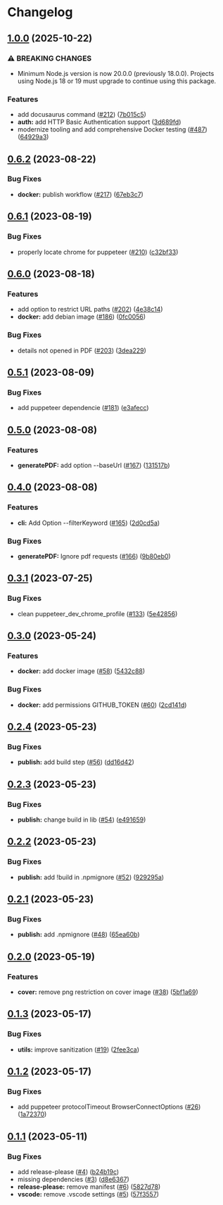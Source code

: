 # Changelog

## [1.0.0](https://github.com/jean-humann/docs-to-pdf/compare/v0.6.2...v1.0.0) (2025-10-22)

### ⚠ BREAKING CHANGES

- Minimum Node.js version is now 20.0.0 (previously 18.0.0). Projects using Node.js 18 or 19 must upgrade to continue using this package.

### Features

- add docusaurus command ([#212](https://github.com/jean-humann/docs-to-pdf/issues/212)) ([7b015c5](https://github.com/jean-humann/docs-to-pdf/commit/7b015c54be25705cabf5cb1d1b665bd66c151d94))
- **auth:** add HTTP Basic Authentication support ([3d689fd](https://github.com/jean-humann/docs-to-pdf/commit/3d689fdd7e0bf99793b32164196d6a299877bee8))
- modernize tooling and add comprehensive Docker testing ([#487](https://github.com/jean-humann/docs-to-pdf/issues/487)) ([64929a3](https://github.com/jean-humann/docs-to-pdf/commit/64929a38b50ac4e684b95aec7f9bbf1b9958ef71))

## [0.6.2](https://github.com/jean-humann/docs-to-pdf/compare/v0.6.1...v0.6.2) (2023-08-22)

### Bug Fixes

- **docker:** publish workflow ([#217](https://github.com/jean-humann/docs-to-pdf/issues/217)) ([67eb3c7](https://github.com/jean-humann/docs-to-pdf/commit/67eb3c7e7763d81eaca15f87f66ccac02cda35db))

## [0.6.1](https://github.com/jean-humann/docs-to-pdf/compare/v0.6.0...v0.6.1) (2023-08-19)

### Bug Fixes

- properly locate chrome for puppeteer ([#210](https://github.com/jean-humann/docs-to-pdf/issues/210)) ([c32bf33](https://github.com/jean-humann/docs-to-pdf/commit/c32bf33ea2c053bd97a6d27fda858994a74b723f))

## [0.6.0](https://github.com/jean-humann/docs-to-pdf/compare/v0.5.1...v0.6.0) (2023-08-18)

### Features

- add option to restrict URL paths ([#202](https://github.com/jean-humann/docs-to-pdf/issues/202)) ([4e38c14](https://github.com/jean-humann/docs-to-pdf/commit/4e38c14987b46078fa9f0ec9e59942925482510d))
- **docker:** add debian image ([#186](https://github.com/jean-humann/docs-to-pdf/issues/186)) ([0fc0056](https://github.com/jean-humann/docs-to-pdf/commit/0fc00569c716d6d311556bb9780915946a4fc940))

### Bug Fixes

- details not opened in PDF ([#203](https://github.com/jean-humann/docs-to-pdf/issues/203)) ([3dea229](https://github.com/jean-humann/docs-to-pdf/commit/3dea22996543e5f88614634afc90913a45682e51))

## [0.5.1](https://github.com/jean-humann/docs-to-pdf/compare/v0.5.0...v0.5.1) (2023-08-09)

### Bug Fixes

- add puppeteer dependencie ([#181](https://github.com/jean-humann/docs-to-pdf/issues/181)) ([e3afecc](https://github.com/jean-humann/docs-to-pdf/commit/e3afecced6b26072aaffc115b7da3d7c7bbcb7f4))

## [0.5.0](https://github.com/jean-humann/docs-to-pdf/compare/v0.4.0...v0.5.0) (2023-08-08)

### Features

- **generatePDF:** add option --baseUrl ([#167](https://github.com/jean-humann/docs-to-pdf/issues/167)) ([131517b](https://github.com/jean-humann/docs-to-pdf/commit/131517be69c49e0383e93f7124842afea078da96))

## [0.4.0](https://github.com/jean-humann/docs-to-pdf/compare/v0.3.1...v0.4.0) (2023-08-08)

### Features

- **cli:** Add Option --filterKeyword ([#165](https://github.com/jean-humann/docs-to-pdf/issues/165)) ([2d0cd5a](https://github.com/jean-humann/docs-to-pdf/commit/2d0cd5a74c639e24a3c1ccabadbc7377a4867e53))

### Bug Fixes

- **generatePDF:** Ignore pdf requests ([#166](https://github.com/jean-humann/docs-to-pdf/issues/166)) ([9b80eb0](https://github.com/jean-humann/docs-to-pdf/commit/9b80eb0898b1a1df2674db33fa42246350da8107))

## [0.3.1](https://github.com/jean-humann/docs-to-pdf/compare/v0.3.0...v0.3.1) (2023-07-25)

### Bug Fixes

- clean puppeteer_dev_chrome_profile ([#133](https://github.com/jean-humann/docs-to-pdf/issues/133)) ([5e42856](https://github.com/jean-humann/docs-to-pdf/commit/5e42856988550de459b122369704f048120a91a4))

## [0.3.0](https://github.com/jean-humann/docs-to-pdf/compare/v0.2.4...v0.3.0) (2023-05-24)

### Features

- **docker:** add docker image ([#58](https://github.com/jean-humann/docs-to-pdf/issues/58)) ([5432c88](https://github.com/jean-humann/docs-to-pdf/commit/5432c88b5181d424a6169eb942a7c803eddd6cab))

### Bug Fixes

- **docker:** add permissions GITHUB_TOKEN ([#60](https://github.com/jean-humann/docs-to-pdf/issues/60)) ([2cd141d](https://github.com/jean-humann/docs-to-pdf/commit/2cd141da5c6f72ea564bb1a29677439832c4835e))

## [0.2.4](https://github.com/jean-humann/docs-to-pdf/compare/v0.2.3...v0.2.4) (2023-05-23)

### Bug Fixes

- **publish:** add build step ([#56](https://github.com/jean-humann/docs-to-pdf/issues/56)) ([dd16d42](https://github.com/jean-humann/docs-to-pdf/commit/dd16d421173f9788c6520b9888faea6b901b061f))

## [0.2.3](https://github.com/jean-humann/docs-to-pdf/compare/v0.2.2...v0.2.3) (2023-05-23)

### Bug Fixes

- **publish:** change build in lib ([#54](https://github.com/jean-humann/docs-to-pdf/issues/54)) ([e491659](https://github.com/jean-humann/docs-to-pdf/commit/e491659a638e4072cc01b44b9de30bfd6226e80f))

## [0.2.2](https://github.com/jean-humann/docs-to-pdf/compare/v0.2.1...v0.2.2) (2023-05-23)

### Bug Fixes

- **publish:** add !build in .npmignore ([#52](https://github.com/jean-humann/docs-to-pdf/issues/52)) ([929295a](https://github.com/jean-humann/docs-to-pdf/commit/929295acf8de6bdefeb08dd5538f82e8daf3b137))

## [0.2.1](https://github.com/jean-humann/docs-to-pdf/compare/v0.2.0...v0.2.1) (2023-05-23)

### Bug Fixes

- **publish:** add .npmignore ([#48](https://github.com/jean-humann/docs-to-pdf/issues/48)) ([65ea60b](https://github.com/jean-humann/docs-to-pdf/commit/65ea60ba324b82d3c6ff5956fe40e15cf4c82657))

## [0.2.0](https://github.com/jean-humann/docs-to-pdf/compare/v0.1.3...v0.2.0) (2023-05-19)

### Features

- **cover:** remove png restriction on cover image ([#38](https://github.com/jean-humann/docs-to-pdf/issues/38)) ([5bf1a69](https://github.com/jean-humann/docs-to-pdf/commit/5bf1a69a64020c9e38f9edd162127689a60c2d17))

## [0.1.3](https://github.com/jean-humann/docs-to-pdf/compare/v0.1.2...v0.1.3) (2023-05-17)

### Bug Fixes

- **utils:** improve sanitization ([#19](https://github.com/jean-humann/docs-to-pdf/issues/19)) ([2fee3ca](https://github.com/jean-humann/docs-to-pdf/commit/2fee3ca94b133ab496a567be4bb695a26248d076))

## [0.1.2](https://github.com/jean-humann/docs-to-pdf/compare/v0.1.1...v0.1.2) (2023-05-17)

### Bug Fixes

- add puppeteer protocolTimeout BrowserConnectOptions ([#26](https://github.com/jean-humann/docs-to-pdf/issues/26)) ([1a72370](https://github.com/jean-humann/docs-to-pdf/commit/1a723706c40e409a8305828f1991f6f4830f8c7f))

## [0.1.1](https://github.com/jean-humann/docs-to-pdf/compare/0.1.0...v0.1.1) (2023-05-11)

### Bug Fixes

- add release-please ([#4](https://github.com/jean-humann/docs-to-pdf/issues/4)) ([b24b19c](https://github.com/jean-humann/docs-to-pdf/commit/b24b19c4b1172a27746118cd27ff83acd239cd39))
- missing dependencies ([#3](https://github.com/jean-humann/docs-to-pdf/issues/3)) ([d8e6367](https://github.com/jean-humann/docs-to-pdf/commit/d8e63677adac94d2d9a43c46d9ce5c94a84cb378))
- **release-please:** remove manifest ([#6](https://github.com/jean-humann/docs-to-pdf/issues/6)) ([5827d78](https://github.com/jean-humann/docs-to-pdf/commit/5827d789831438fc01dd3b158847febf8c6af8e6))
- **vscode:** remove .vscode settings ([#5](https://github.com/jean-humann/docs-to-pdf/issues/5)) ([57f3557](https://github.com/jean-humann/docs-to-pdf/commit/57f3557909da02bbb3b7711b9a9ee38ecac57ee9))
